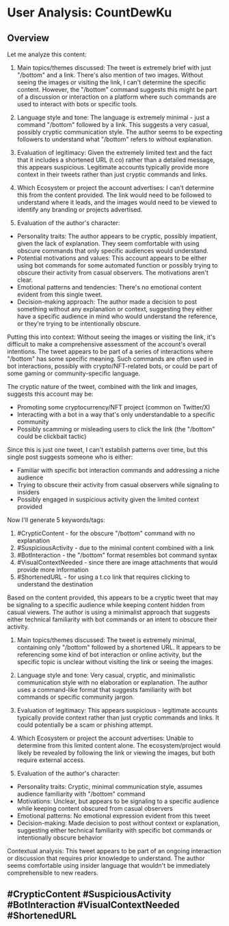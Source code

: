 # User Analysis: CountDewKu

## Overview

<think>
Let me analyze this content:

1. Main topics/themes discussed:
The tweet is extremely brief with just "/bottom" and a link. There's also mention of two images. Without seeing the images or visiting the link, I can't determine the specific content. However, the "/bottom" command suggests this might be part of a discussion or interaction on a platform where such commands are used to interact with bots or specific tools.

2. Language style and tone:
The language is extremely minimal - just a command "/bottom" followed by a link. This suggests a very casual, possibly cryptic communication style. The author seems to be expecting followers to understand what "/bottom" refers to without explanation.

3. Evaluation of legitimacy:
Given the extremely limited text and the fact that it includes a shortened URL (t.co) rather than a detailed message, this appears suspicious. Legitimate accounts typically provide more context in their tweets rather than just cryptic commands and links.

4. Which Ecosystem or project the account advertises:
I can't determine this from the content provided. The link would need to be followed to understand where it leads, and the images would need to be viewed to identify any branding or projects advertised.

5. Evaluation of the author's character:
- Personality traits: The author appears to be cryptic, possibly impatient, given the lack of explanation. They seem comfortable with using obscure commands that only specific audiences would understand.
- Potential motivations and values: This account appears to be either using bot commands for some automated function or possibly trying to obscure their activity from casual observers. The motivations aren't clear.
- Emotional patterns and tendencies: There's no emotional content evident from this single tweet.
- Decision-making approach: The author made a decision to post something without any explanation or context, suggesting they either have a specific audience in mind who would understand the reference, or they're trying to be intentionally obscure.

Putting this into context:
Without seeing the images or visiting the link, it's difficult to make a comprehensive assessment of the account's overall intentions. The tweet appears to be part of a series of interactions where "/bottom" has some specific meaning. Such commands are often used in bot interactions, possibly with crypto/NFT-related bots, or could be part of some gaming or community-specific language.

The cryptic nature of the tweet, combined with the link and images, suggests this account may be:
- Promoting some cryptocurrency/NFT project (common on Twitter/X)
- Interacting with a bot in a way that's only understandable to a specific community
- Possibly scamming or misleading users to click the link (the "/bottom" could be clickbait tactic)

Since this is just one tweet, I can't establish patterns over time, but this single post suggests someone who is either:
- Familiar with specific bot interaction commands and addressing a niche audience
- Trying to obscure their activity from casual observers while signaling to insiders
- Possibly engaged in suspicious activity given the limited context provided

Now I'll generate 5 keywords/tags:

1. #CrypticContent - for the obscure "/bottom" command with no explanation
2. #SuspiciousActivity - due to the minimal content combined with a link
3. #BotInteraction - the "/bottom" format resembles bot command syntax
4. #VisualContextNeeded - since there are image attachments that would provide more information
5. #ShortenedURL - for using a t.co link that requires clicking to understand the destination

Based on the content provided, this appears to be a cryptic tweet that may be signaling to a specific audience while keeping content hidden from casual viewers. The author is using a minimalist approach that suggests either technical familiarity with bot commands or an intent to obscure their activity.
</think>

1. Main topics/themes discussed:
The tweet is extremely minimal, containing only "/bottom" followed by a shortened URL. It appears to be referencing some kind of bot interaction or online activity, but the specific topic is unclear without visiting the link or seeing the images.

2. Language style and tone:
Very casual, cryptic, and minimalistic communication style with no elaboration or explanation. The author uses a command-like format that suggests familiarity with bot commands or specific community jargon.

3. Evaluation of legitimacy:
This appears suspicious - legitimate accounts typically provide context rather than just cryptic commands and links. It could potentially be a scam or phishing attempt.

4. Which Ecosystem or project the account advertises:
Unable to determine from this limited content alone. The ecosystem/project would likely be revealed by following the link or viewing the images, but both require external access.

5. Evaluation of the author's character:
- Personality traits: Cryptic, minimal communication style, assumes audience familiarity with "/bottom" command
- Motivations: Unclear, but appears to be signaling to a specific audience while keeping content obscured from casual observers
- Emotional patterns: No emotional expression evident from this tweet
- Decision-making: Made decision to post without context or explanation, suggesting either technical familiarity with specific bot commands or intentionally obscure behavior

Contextual analysis: This tweet appears to be part of an ongoing interaction or discussion that requires prior knowledge to understand. The author seems comfortable using insider language that wouldn't be immediately comprehensible to new readers.

#CrypticContent #SuspiciousActivity #BotInteraction #VisualContextNeeded #ShortenedURL
---
